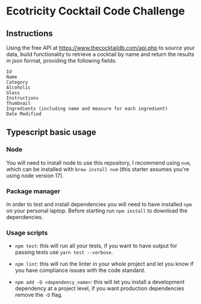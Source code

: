 # Ecotricity Cocktail Code Challenge

## Instructions

Using the free API at <https://www.thecocktaildb.com/api.php> to source your data, build functionality to retrieve a cocktail by name and return the results in json format, providing the following fields:

```
Id
Name
Category
Alcoholic
Glass
Instructions
Thumbnail
Ingredients (including name and measure for each ingredient)
Date Modified
```

## Typescript basic usage

### Node

You will need to install node to use this repository, I recommend using `nvm`, which can be installed
with `brew install nvm` (this starter assumes you're using node version 17).

### Package manager

In order to test and install dependencies you will need to have installed `npm` on your personal laptop.
Before starting run `npm install` to download the dependencies.

### Usage scripts

- `npm test`: this will run all your tests, if you want to have output for passing tests use `yarn test --verbose`.

- `npm lint`: this will run the linter in your whole project and let you know if you have compliance issues with the
  code standard.

- `npm add -D <dependency_name>`: this will let you install a development dependency at a project level, if you want
  production dependencies remove the `-D` flag.
